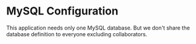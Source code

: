 # MySQL Configuration

This application needs only one MySQL database. But we don't share the database definition to everyone excluding collaborators.